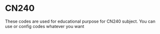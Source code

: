 # CN240
These codes are used for educational purpose for CN240 subject. You can use or config codes whatever you want
